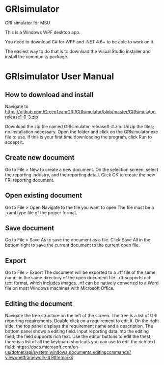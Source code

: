# GRIsimulator
GRI simulator for MSU

This is a Windows WPF desktop app.

You need to download C# for WPF and .NET 4.6+ to be able to work on it. 

The easiest way to do that is to download the Visual Studio installer and install the community package. 

# GRIsimulator User Manual

## How to download and install

Navigate to https://github.com/GreenTeamGRI/GRIsimulator/blob/master/GRIsimulator-release1-0-3.zip

Download the zip file named GRIsimulator-release#-#.zip.
Unzip the files; no installation necessary. 
Open the folder and click on the GRIsimulator.exe file to use.
If this is your first time downloading the program, click Run to accept it. 

## Create new document

Go to File > New to create a new document. 
On the selection screen, select the reporting industry, and the reporting detail.
Click OK to create the new FRI reporting document.

## Open existing document

Go to File > Open
Navigate to the file you want to open
The file must be a .xaml type file of the proper format. 

## Save document

Go to File > Save As to save the document as a file.
Click Save All in the bottom right to save the current document to the current open file.

## Export

Go to File > Export
The document will be exported to a .rtf file of the same name, in the same directory of the open document file. 
.rtf supports rich text format, which includes images.
.rtf can be natively converted to a Word file on most Windows machines with Microsoft Office.

## Editing the document

Navigate the tree structure on the left of the screen. The tree is a list of GRI reporting requirements.
Double click on a requirement to edit it.
On the right side, the top panel displays the requirement name and a description.
The bottom panel shows a editing field. 
Input reporting data into the editing field; the field supports rich text.
Use the editor buttons to edit the thest; there is a list of all the keyboard shortcuts you can use to edit the rich text field: https://docs.microsoft.com/en-us/dotnet/api/system.windows.documents.editingcommands?view=netframework-4.8#remarks




